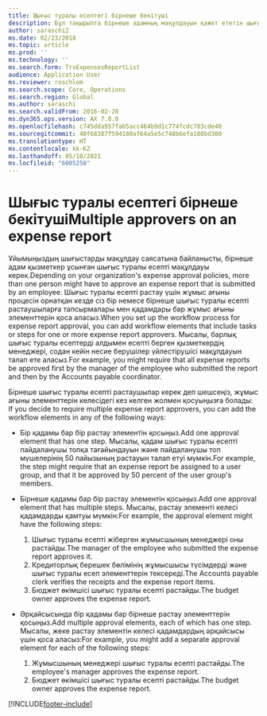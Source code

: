 ```yaml
---
title: Шығыс туралы есептегі бірнеше бекітуші
description: Бұл тақырыпта бірнеше адамның мақұлдауын қажет ететін шығыс туралы есептер туралы ақпарат беріледі.
author: saraschi2
ms.date: 02/23/2018
ms.topic: article
ms.prod: ''
ms.technology: ''
ms.search.form: TrvExpensesReportList
audience: Application User
ms.reviewer: roschlom
ms.search.scope: Core, Operations
ms.search.region: Global
ms.author: saraschi
ms.search.validFrom: 2016-02-28
ms.dyn365.ops.version: AX 7.0.0
ms.openlocfilehash: c745dda957fab5acc464b9d1c774fcdc783cde40
ms.sourcegitcommit: 40f68387f594180af64a5e5c748b6efa188bd300
ms.translationtype: HT
ms.contentlocale: kk-KZ
ms.lasthandoff: 05/10/2021
ms.locfileid: "6005258"
---
```

# <a name="multiple-approvers-on-an-expense-report"></a><span data-ttu-id="b248f-103">Шығыс туралы есептегі бірнеше бекітуші</span><span class="sxs-lookup"><span data-stu-id="b248f-103">Multiple approvers on an expense report</span></span>

<span data-ttu-id="b248f-104">Ұйымыңыздың шығыстарды мақұлдау саясатына байланысты, бірнеше адам қызметкер ұсынған шығыс туралы есепті мақұлдауы керек.</span><span class="sxs-lookup"><span data-stu-id="b248f-104">Depending on your organization's expense approval policies, more than one person might have to approve an expense report that is submitted by an employee.</span></span> <span data-ttu-id="b248f-105">Шығыс туралы есепті растау үшін жұмыс ағыны процесін орнатқан кезде сіз бір немесе бірнеше шығыс туралы есепті растаушыларға тапсырмалары мен қадамдары бар жұмыс ағыны элементтерін қоса аласыз.</span><span class="sxs-lookup"><span data-stu-id="b248f-105">When you set up the workflow process for expense report approval, you can add workflow elements that include tasks or steps for one or more expense report approvers.</span></span> <span data-ttu-id="b248f-106">Мысалы, барлық шығыс туралы есептерді алдымен есепті берген қызметкердің менеджері, содан кейін несие берушілер үйлестірушісі мақұлдауын талап ете аласыз.</span><span class="sxs-lookup"><span data-stu-id="b248f-106">For example, you might require that all expense reports be approved first by the manager of the employee who submitted the report and then by the Accounts payable coordinator.</span></span>

<span data-ttu-id="b248f-107">Бірнеше шығыс туралы есепті растаушылар керек деп шешсеңіз, жұмыс ағыны элементтерін келесідегі кез келген жолмен қосуыңызға болады: </span><span class="sxs-lookup"><span data-stu-id="b248f-107">If you decide to require multiple expense report approvers, you can add the workflow elements in any of the following ways:</span></span>

- <span data-ttu-id="b248f-108">Бір қадамы бар бір растау элементін қосыңыз.</span><span class="sxs-lookup"><span data-stu-id="b248f-108">Add one approval element that has one step.</span></span> <span data-ttu-id="b248f-109">Мысалы, қадам шығыс туралы есепті пайдаланушы топқа тағайындауын және пайдаланушы топ мүшелерінің 50 пайызының растауын талап етуі мүмкін.</span><span class="sxs-lookup"><span data-stu-id="b248f-109">For example, the step might require that an expense report be assigned to a user group, and that it be approved by 50 percent of the user group's members.</span></span>
- <span data-ttu-id="b248f-110">Бірнеше қадамы бар бір растау элементін қосыңыз.</span><span class="sxs-lookup"><span data-stu-id="b248f-110">Add one approval element that has multiple steps.</span></span> <span data-ttu-id="b248f-111">Мысалы, растау элементі келесі қадамдарды қамтуы мүмкін:</span><span class="sxs-lookup"><span data-stu-id="b248f-111">For example, the approval element might have the following steps:</span></span>

    1. <span data-ttu-id="b248f-112">Шығыс туралы есепті жіберген жұмысшының менеджері оны растайды.</span><span class="sxs-lookup"><span data-stu-id="b248f-112">The manager of the employee who submitted the expense report approves it.</span></span>
    2. <span data-ttu-id="b248f-113">Кредиторлық берешек бөлімінің жұмысшысы түсімдерді және шығыс туралы есеп элементтерін тексереді.</span><span class="sxs-lookup"><span data-stu-id="b248f-113">The Accounts payable clerk verifies the receipts and the expense report items.</span></span>
    3. <span data-ttu-id="b248f-114">Бюджет өкімшісі шығыс туралы есепті растайды.</span><span class="sxs-lookup"><span data-stu-id="b248f-114">The budget owner approves the expense report.</span></span>

- <span data-ttu-id="b248f-115">Әрқайсысында бір қадамы бар бірнеше растау элементтерін қосыңыз.</span><span class="sxs-lookup"><span data-stu-id="b248f-115">Add multiple approval elements, each of which has one step.</span></span> <span data-ttu-id="b248f-116">Мысалы, жеке растау элементін келесі қадамдардың әрқайсысы үшін қоса аласыз:</span><span class="sxs-lookup"><span data-stu-id="b248f-116">For example, you might add a separate approval element for each of the following steps:</span></span>

    1. <span data-ttu-id="b248f-117">Жұмысшының менеджері шығыс туралы есепті растайды.</span><span class="sxs-lookup"><span data-stu-id="b248f-117">The employee's manager approves the expense report.</span></span>
    2. <span data-ttu-id="b248f-118">Бюджет өкімшісі шығыс туралы есепті растайды.</span><span class="sxs-lookup"><span data-stu-id="b248f-118">The budget owner approves the expense report.</span></span>


[!INCLUDE[footer-include](../includes/footer-banner.md)]